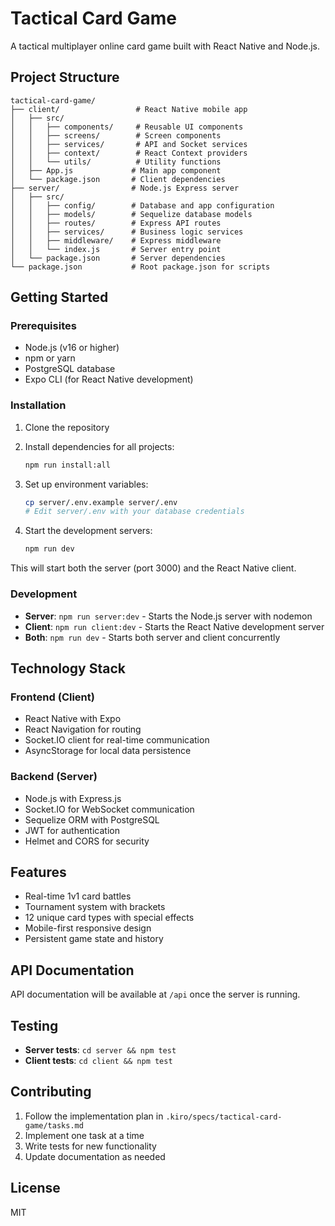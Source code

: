 # Tactical Card Game

A tactical multiplayer online card game built with React Native and Node.js.

## Project Structure

```
tactical-card-game/
├── client/                 # React Native mobile app
│   ├── src/
│   │   ├── components/     # Reusable UI components
│   │   ├── screens/        # Screen components
│   │   ├── services/       # API and Socket services
│   │   ├── context/        # React Context providers
│   │   └── utils/          # Utility functions
│   ├── App.js             # Main app component
│   └── package.json       # Client dependencies
├── server/                # Node.js Express server
│   ├── src/
│   │   ├── config/        # Database and app configuration
│   │   ├── models/        # Sequelize database models
│   │   ├── routes/        # Express API routes
│   │   ├── services/      # Business logic services
│   │   ├── middleware/    # Express middleware
│   │   └── index.js       # Server entry point
│   └── package.json       # Server dependencies
└── package.json           # Root package.json for scripts
```

## Getting Started

### Prerequisites

- Node.js (v16 or higher)
- npm or yarn
- PostgreSQL database
- Expo CLI (for React Native development)

### Installation

1. Clone the repository
2. Install dependencies for all projects:
   ```bash
   npm run install:all
   ```

3. Set up environment variables:
   ```bash
   cp server/.env.example server/.env
   # Edit server/.env with your database credentials
   ```

4. Start the development servers:
   ```bash
   npm run dev
   ```

This will start both the server (port 3000) and the React Native client.

### Development

- **Server**: `npm run server:dev` - Starts the Node.js server with nodemon
- **Client**: `npm run client:dev` - Starts the React Native development server
- **Both**: `npm run dev` - Starts both server and client concurrently

## Technology Stack

### Frontend (Client)
- React Native with Expo
- React Navigation for routing
- Socket.IO client for real-time communication
- AsyncStorage for local data persistence

### Backend (Server)
- Node.js with Express.js
- Socket.IO for WebSocket communication
- Sequelize ORM with PostgreSQL
- JWT for authentication
- Helmet and CORS for security

## Features

- Real-time 1v1 card battles
- Tournament system with brackets
- 12 unique card types with special effects
- Mobile-first responsive design
- Persistent game state and history

## API Documentation

API documentation will be available at `/api` once the server is running.

## Testing

- **Server tests**: `cd server && npm test`
- **Client tests**: `cd client && npm test`

## Contributing

1. Follow the implementation plan in `.kiro/specs/tactical-card-game/tasks.md`
2. Implement one task at a time
3. Write tests for new functionality
4. Update documentation as needed

## License

MIT
